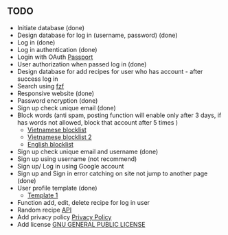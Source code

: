 ## TODO

-   Initiate database (done)
-   Design database for log in (username, password) (done)
-   Log in (done)
-   Log in authentication (done)
-   Login with OAuth [Passport](https://www.passportjs.org/)
-   User authorization when passed log in (done)
-   Design database for add recipes for user who has account - after success log in
-   Search using [fzf](https://www.npmjs.com/package/fzf)
-   Responsive website (done)
-   Password encryption (done)
-   Sign up check unique email (done)
-   Block words (anti spam, posting function will enable only after 3 days, if has words not allowed, block that account after 5 times )
    -   [Vietnamese blocklist](https://github.com/blue-eyes-vn/vietnamese-offensive-words)
    -   [Vietnamese blocklist 2](https://github.com/Eris-182/vn-badwords)
    -   [English blocklist](https://github.com/zacanger/profane-words/tree/master)
-   Sign up check unique email and username (done)
-   Sign up using username (not recommend)
-   Sign up/ Log in using Google account
-   Sign up and Sign in error catching on site not jump to another page (done)
-   User profile template (done)
    -   [Template 1](https://www.bootdey.com/snippets/view/bs5-edit-profile-account-details#preview)
-   Function add, edit, delete recipe for log in user
-   Random recipe [API](www.themealdb.com/api/json/v1/1/random.php)
-   Add privacy policy [Privacy Policy](https://www.termsfeed.com/live/fff0edc1-63bd-415e-999b-475e909da246)
-   Add license [GNU GENERAL PUBLIC LICENSE](LICENSE.html)
